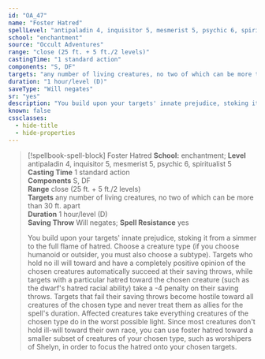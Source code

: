 ```yaml
---
id: "OA_47"
name: "Foster Hatred"
spellLevel: "antipaladin 4, inquisitor 5, mesmerist 5, psychic 6, spiritualist 5"
school: "enchantment"
source: "Occult Adventures"
range: "close (25 ft. + 5 ft./2 levels)"
castingTime: "1 standard action"
components: "S, DF"
targets: "any number of living creatures, no two of which can be more than 30 ft. apart"
duration: "1 hour/level (D)"
saveType: "Will negates"
sr: "yes"
description: "You build upon your targets' innate prejudice, stoking it from a simmer to the full flame of hatred. Choose a creature type (if you choose humanoid or outsider, you must also choose a subtype). Targets who hold no ill will toward and have a completely positive opinion of the chosen creatures automatically succeed at their saving throws, while targets with a particular hatred toward the chosen creature (such as the dwarf's hatred racial ability) take a -4 penalty on their saving throws. Targets that fail their saving throws become hostile toward all creatures of the chosen type and never treat them as allies for the spell's duration. Affected creatures take everything creatures of the chosen type do in the worst possible light.  Since most creatures don't hold ill-will toward their own race, you can use foster hatred toward a smaller subset of creatures of your chosen type, such as worshipers of Shelyn, in order to focus the hatred onto your chosen targets."
known: false
cssclasses:
  - hide-title
  - hide-properties
---
```


> [!spellbook-spell-block] Foster Hatred
> **School:** enchantment; **Level** antipaladin 4, inquisitor 5, mesmerist 5, psychic 6, spiritualist 5
> **Casting Time** 1 standard action  
> **Components** S, DF  
> **Range** close (25 ft. + 5 ft./2 levels)  
> **Targets** any number of living creatures, no two of which can be more than 30 ft. apart  
> **Duration** 1 hour/level (D)  
> **Saving Throw** Will negates; **Spell Resistance** yes
> 
> You build upon your targets' innate prejudice, stoking it from a simmer to the full flame of hatred. Choose a creature type (if you choose humanoid or outsider, you must also choose a subtype). Targets who hold no ill will toward and have a completely positive opinion of the chosen creatures automatically succeed at their saving throws, while targets with a particular hatred toward the chosen creature (such as the dwarf's hatred racial ability) take a -4 penalty on their saving throws. Targets that fail their saving throws become hostile toward all creatures of the chosen type and never treat them as allies for the spell's duration. Affected creatures take everything creatures of the chosen type do in the worst possible light.  Since most creatures don't hold ill-will toward their own race, you can use foster hatred toward a smaller subset of creatures of your chosen type, such as worshipers of Shelyn, in order to focus the hatred onto your chosen targets.